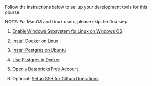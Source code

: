 Follow the instructions below to set up your development tools for this course

NOTE: For MacOS and Linux users, please skip the first step
1. [Enable Windows Subsystem for Linux on Windows OS](./files/wsl_setup.md)

2. [Install Docker on Linux](./files/docker_setup.md)

3. [Install Postgres on Ubuntu](./files/postgres_setup.md)

4. [Use Postgres in Docker](./files/postgres_in_docker.md)

5. [Open a Databricks Free Account](./files/databricks_setup.md)

6. Optional: [Setup SSH for Github Operations](./files/github_ssh_setup.md)

